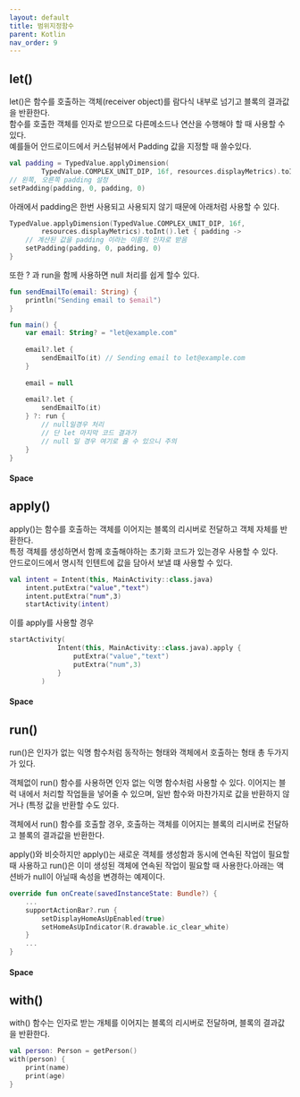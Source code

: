 ```yaml
---
layout: default
title: 범위지정함수
parent: Kotlin
nav_order: 9
---
```

## let()
let()은 함수를 호출하는 객체(receiver object)를 람다식 내부로 넘기고 블록의 결과값을 반환한다.  
함수를 호출한 객체를 인자로 받으므로 다른메소드나 연산을 수행해야 할 때 사용할 수 있다.  
예를들어 안드로이드에서 커스텀뷰에서 Padding 값을 지정할 때 쓸수있다.
```kotlin
val padding = TypedValue.applyDimension(
        TypedValue.COMPLEX_UNIT_DIP, 16f, resources.displayMetrics).toInt()
// 왼쪽, 오른쪽 padding 설정
setPadding(padding, 0, padding, 0)
```
아래에서 padding은 한번 사용되고 사용되지 않기 때문에 아래처럼 사용할 수 있다.
```kotlin
TypedValue.applyDimension(TypedValue.COMPLEX_UNIT_DIP, 16f,
        resources.displayMetrics).toInt().let { padding ->
    // 계산된 값을 padding 이라는 이름의 인자로 받음
    setPadding(padding, 0, padding, 0)
}
```
또한 ? 과 run을 함께 사용하면 null 처리를 쉽게 할수 있다.  
```kotlin
fun sendEmailTo(email: String) {
    println("Sending email to $email")
}

fun main() {
    var email: String? = "let@example.com"
    
    email?.let {
        sendEmailTo(it) // Sending email to let@example.com
    } 
    
    email = null
    
    email?.let {
        sendEmailTo(it) 
    } ?: run {
        // null일경우 처리
        // 단 let 마지막 코드 결과가 
        // null 일 경우 여기로 올 수 있으니 주의
    }
}
```

#### Space
## apply()
apply()는 함수를 호출하는 객체를 이어지는 블록의 리시버로 전달하고 객체 자체를 반환한다.  
특정 객체를 생성하면서 함께 호출해야하는 초기화 코드가 있는경우 사용할 수 있다.  
안드로이드에서 명시적 인텐트에 값을 담아서 보낼 떄 사용할 수 있다.
```kotlin
val intent = Intent(this, MainActivity::class.java)
    intent.putExtra("value","text")
    intent.putExtra("num",3)
    startActivity(intent)
```
이를 apply를 사용할 경우
```kotlin
startActivity(
            Intent(this, MainActivity::class.java).apply {
                putExtra("value","text")
                putExtra("num",3)
            }
        )
```

#### Space
## run()
run()은 인자가 없는 익명 함수처럼 동작하는 형태와 객체에서 호출하는 형태 총 두가지가 있다.  

객체없이 run() 함수를 사용하면 인자 없는 익명 함수처럼 사용할 수 있다. 이어지는 블럭 내에서 처리할 작업들을 넣어줄 수 있으며, 일반 함수와 마찬가지로 값을 반환하지 않거나 (특정 값을 반환할 수도 있다.

객체에서 run() 함수를 호출할 경우, 호출하는 객체를 이어지는 블록의 리시버로 전달하고 블록의 결과값을 반환한다.

apply()와 비슷하지만 apply()는 새로운 객체를 생성함과 동시에 연속된 작업이 필요할 때 사용하고 run()은 이미 생성된 객체에 연속된 작업이 필요할 때 사용한다.아래는 액션바가 null이 아닐때 속성을 변경하는 예제이다.
```kotlin
override fun onCreate(savedInstanceState: Bundle?) {
    ...
    supportActionBar?.run {
        setDisplayHomeAsUpEnabled(true)
        setHomeAsUpIndicator(R.drawable.ic_clear_white)
    }
    ...
}
```
#### Space
## with()
with() 함수는 인자로 받는 개체를 이어지는 블록의 리시버로 전달하며, 블록의 결과값을 반환한다.
```kotlin
val person: Person = getPerson()
with(person) {
    print(name)
    print(age)
}
```